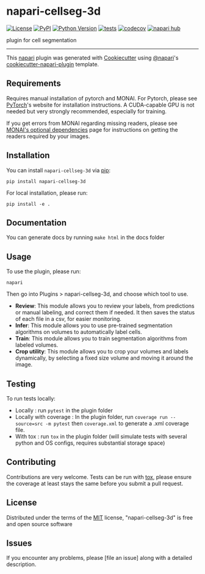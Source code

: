 # napari-cellseg-3d

[![License](https://img.shields.io/pypi/l/napari-cellseg-3d.svg?color=green)](https://github.com/C_Achard/napari-cellseg-3d/raw/main/LICENSE)
[![PyPI](https://img.shields.io/pypi/v/napari-cellseg-3d.svg?color=green)](https://pypi.org/project/napari-cellseg-3d)
[![Python Version](https://img.shields.io/pypi/pyversions/napari-cellseg-3d.svg?color=green)](https://python.org)
[![tests](https://github.com/C_Achard/napari-cellseg-3d/workflows/tests/badge.svg)](https://github.com/C_Achard/napari-cellseg-3d/actions)
[![codecov](https://codecov.io/gh/C_Achard/napari-cellseg-3d/branch/main/graph/badge.svg)](https://codecov.io/gh/C_Achard/napari-cellseg-3d)
[![napari hub](https://img.shields.io/endpoint?url=https://api.napari-hub.org/shields/napari-cellseg-3d)](https://napari-hub.org/plugins/napari-cellseg-3d)

plugin for cell segmentation

----------------------------------

This [napari] plugin was generated with [Cookiecutter] using [@napari]'s [cookiecutter-napari-plugin] template.

<!--
Don't miss the full getting started guide to set up your new package:
https://github.com/napari/cookiecutter-napari-plugin#getting-started

and review the napari docs for plugin developers:
https://napari.org/plugins/stable/index.html
-->

## Requirements

Requires manual installation of pytorch and MONAI.
For Pytorch, please see [PyTorch]'s website for installation instructions.
A CUDA-capable GPU is not needed but very strongly recommended, especially for training.

If you get errors from MONAI regarding missing readers, please see [MONAI's optional dependencies] page for instructions on getting the readers required by your images.


## Installation

You can install `napari-cellseg-3d` via [pip]:

    pip install napari-cellseg-3d

For local installation, please run:

```
pip install -e .
```

## Documentation

You can generate docs by running ``make html`` in the docs folder

## Usage

To use the plugin, please run:
```
napari
```
Then go into Plugins > napari-cellseg-3d, and choose which tool to use.

- **Review**: This module allows you to review your labels, from predictions or manual labeling, and correct them if needed. It then saves the status of each file in a csv, for easier monitoring.
- **Infer**: This module allows you to use pre-trained segmentation algorithms on volumes to automatically label cells.
- **Train**:  This module allows you to train segmentation algorithms from labeled volumes.
- **Crop utility**: This module allows you to crop your volumes and labels dynamically, by selecting a fixed size volume and moving it around the image.

## Testing 

To run tests locally: 

- Locally : run ``pytest`` in the plugin folder
- Locally with coverage : In the plugin folder, run ``coverage run --source=src -m pytest`` then ``coverage.xml`` to generate a .xml coverage file.
- With tox : run ``tox`` in the plugin folder (will simulate tests with several python and OS configs, requires substantial storage space)

## Contributing

Contributions are very welcome. Tests can be run with [tox], please ensure
the coverage at least stays the same before you submit a pull request.

## License

Distributed under the terms of the [MIT] license,
"napari-cellseg-3d" is free and open source software

## Issues

If you encounter any problems, please [file an issue] along with a detailed description.

[napari]: https://github.com/napari/napari
[Cookiecutter]: https://github.com/audreyr/cookiecutter
[@napari]: https://github.com/napari
[MIT]: http://opensource.org/licenses/MIT
[BSD-3]: http://opensource.org/licenses/BSD-3-Clause
[GNU GPL v3.0]: http://www.gnu.org/licenses/gpl-3.0.txt
[GNU LGPL v3.0]: http://www.gnu.org/licenses/lgpl-3.0.txt
[Apache Software License 2.0]: http://www.apache.org/licenses/LICENSE-2.0
[Mozilla Public License 2.0]: https://www.mozilla.org/media/MPL/2.0/index.txt
[cookiecutter-napari-plugin]: https://github.com/napari/cookiecutter-napari-plugin

[napari]: https://github.com/napari/napari
[tox]: https://tox.readthedocs.io/en/latest/
[pip]: https://pypi.org/project/pip/
[PyPI]: https://pypi.org/

[PyTorch]: https://pytorch.org/get-started/locally/
[MONAI's optional dependencies]: https://docs.monai.io/en/stable/installation.html#installing-the-recommended-dependencies